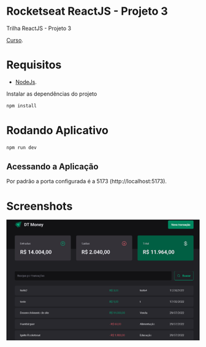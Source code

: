 # Rocketseat ReactJS - Projeto 3

Trilha ReactJS - Projeto 3

[Curso](https://www.rocketseat.com.br/ignite).

# Requisitos
- [NodeJs](https://nodejs.org/en/).

Instalar as dependências do projeto
```sh
npm install
```

# Rodando Aplicativo
```sh
npm run dev
```

## Acessando a Aplicação
Por padrão a porta configurada é a 5173 (http://localhost:5173).

# Screenshots
<p align="center">
  <img src="https://github.com/karenyov/rocketseatReactJsP3/blob/main/app.gif" width="600">
</p>


